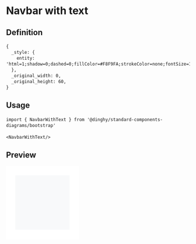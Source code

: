 # Navbar with text

## Definition

```
{
  _style: { 
    entity: 'html=1;shadow=0;dashed=0;fillColor=#F8F9FA;strokeColor=none;fontSize=16;fontColor=#7C7C7D;align=right;spacing=15;',
  },
  _original_width: 0,
  _original_height: 60,
}
```

## Usage

```
import { NavbarWithText } from '@dinghy/standard-components-diagrams/bootstrap'

<NavbarWithText/>
```

## Preview

<img src="./navbar-with-text.png" width="200"/>
